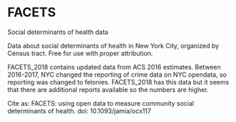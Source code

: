# FACETS
Social determinants of health data

Data about social determinants of health in New York City, organized by Census tract.
Free for use with proper attribution.

FACETS_2018 contains updated data from ACS 2016 estimates. Between 2016-2017, NYC changed the reporting of crime data on NYC opendata, so reporting was changed to felonies. FACETS_2018 has this data but it seems that there are additional reports available so the numbers are higher. 

Cite as:  FACETS: using open data to measure community social determinants of health. doi: 10.1093/jamia/ocx117
